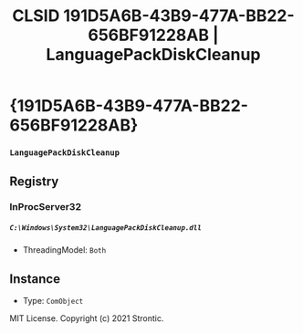 ﻿---
title: "CLSID 191D5A6B-43B9-477A-BB22-656BF91228AB | LanguagePackDiskCleanup"
excerpt: What is COM-Object CLSID 191D5A6B-43B9-477A-BB22-656BF91228AB?
---

# {191D5A6B-43B9-477A-BB22-656BF91228AB}

### `LanguagePackDiskCleanup`

## Registry


### InProcServer32

##### `C:\Windows\System32\LanguagePackDiskCleanup.dll`
* ThreadingModel: `Both`

## Instance

* Type: `ComObject`

MIT License. Copyright (c) 2021 Strontic.


